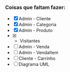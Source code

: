 ### Coisas que faltam fazer:
- [x] Admin - Cliente
- [x] Admin - Categoria
- [x] Admin - Produto
- [x] - Visitantes
- [ ] Admin - Venda
- [ ] Admin - VendaItem
- [ ] Cliente - Carrinho 
- [ ] Diagrama UML